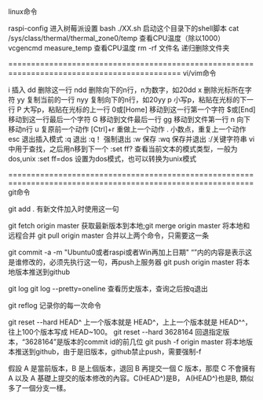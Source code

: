 linux命令

raspi-config                                                   进入树莓派设置
bash ./XX.sh                                                   启动这个目录下的shell脚本
cat  /sys/class/thermal/thermal_zone0/temp   查看CPU温度（除以1000）
vcgencmd measure_temp                                查看CPU温度
rm -rf 文件名                                                 递归删除文件夹



============================================================================================
vi/vim命令

i    插入
dd   删除这一行
ndd  删除向下的n行，n为数字，如20dd
x    删除光标所在字符
yy   复制当前的一行
nyy  复制向下的n行，如20yy
p    小写p，粘贴在光标的下一行
P    大写p，粘贴在光标的上一行
0或[Home]  移动到这一行第一个字符
$或[End]   移动到这一行最后一个字符
G     移动到文件最后一行
gg    移动到文件第一行
n<Enter>   向下移动n行
u    复原前一个动作
[Ctrl]+r  重做上一个动作 
.    小数点，重复上一个动作
esc  退出插入模式
:q    退出
:q！  强制退出
:w    保存
:wq   保存并退出
:/关键字符串          vi中用于查找，之后用n移到下一个 
:set ff?           查看当前文本的模式类型，一般为dos,unix
:set ff=dos        设置为dos模式，也可以转换为unix模式

============================================================================================================
git命令

git add .                          有新文件加入时使用这一句

git fetch origin master    获取最新版本到本地;git merge origin master  将本地和远程合并
git pull origin master     合并以上两个命令，只需要这一条

git commit -a -m "Ubuntu0或者raspi或者Win再加上日期"      “”内的内容是表示这是谁修改的，必须先执行这一句，再push上服务器
git push origin master                                                                将本地版本推送到github

git log
git log --pretty=oneline                  查看历史版本，查询之后按q退出

git reflog                                         记录你的每一次命令

git reset --hard HEAD^                     上一个版本就是  HEAD^，上上一个版本就是  HEAD^^，往上100个版本写成  HEAD~100。
git reset --hard 3628164                    回退指定版本，“3628164”是版本的commit id的前几位
git push -f origin master                        将本地版本推送到github，由于是旧版本，github禁止push，需要强制-f

假設 A 是當前版本，B 是上個版本，退回 B 再提交一個 C 版本，那麼 C 不會擁有 A 以及 A 基礎上提交的版本修改的內容。C(HEAD^)是B， A(HEAD^)也是B,  類似多了一個分支一樣。
